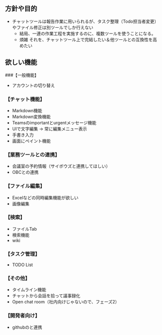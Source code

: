 ## 方針や目的
- チャットツールは報告作業に用いられるが、タスク整理（Todo担当者変更）やファイル修正は別ツールでしか行えない
  - 結局、一連の作業工程を実施するのに、複数ツールを使うことになる。
  - 煩雑
それを、チャットツール上で完結したい＆他ツールとの互換性を高めたい

## 欲しい機能
###【一般機能】
- アカウントの切り替え

### 【チャット機能】
- Markdown機能
- Markdown変換機能
- Teamsのimportantとurgentメッセージ機能
- UIで文字編集 → 常に編集メニュー表示
- 手書き入力
- 画面にペイント機能

### 【業務ツールとの連携】
- 会議室の予約情報（サイボウズと連携してほしい）
- OBCとの連携

### 【ファイル編集】
- Excelなどの同時編集機能が欲しい
- 画像編集

### 【検索】
- ファイルTab
- 検索機能
- wiki

### 【タスク管理】
- TODO List

### 【その他】
- タイムライン機能
- チャットから会話を拾って議事録化
- Open chat room（社内向けじゃないので、フェーズ2）

### 【開発者向け】
- githubのと連携
